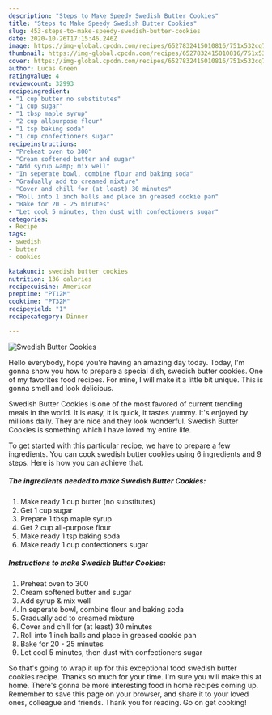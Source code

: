 ```yaml
---
description: "Steps to Make Speedy Swedish Butter Cookies"
title: "Steps to Make Speedy Swedish Butter Cookies"
slug: 453-steps-to-make-speedy-swedish-butter-cookies
date: 2020-10-26T17:15:46.246Z
image: https://img-global.cpcdn.com/recipes/6527832415010816/751x532cq70/swedish-butter-cookies-recipe-main-photo.jpg
thumbnail: https://img-global.cpcdn.com/recipes/6527832415010816/751x532cq70/swedish-butter-cookies-recipe-main-photo.jpg
cover: https://img-global.cpcdn.com/recipes/6527832415010816/751x532cq70/swedish-butter-cookies-recipe-main-photo.jpg
author: Lucas Green
ratingvalue: 4
reviewcount: 32993
recipeingredient:
- "1 cup butter no substitutes"
- "1 cup sugar"
- "1 tbsp maple syrup"
- "2 cup allpurpose flour"
- "1 tsp baking soda"
- "1 cup confectioners sugar"
recipeinstructions:
- "Preheat oven to 300"
- "Cream softened butter and sugar"
- "Add syrup &amp; mix well"
- "In seperate bowl, combine flour and baking soda"
- "Gradually add to creamed mixture"
- "Cover and chill for (at least) 30 minutes"
- "Roll into 1 inch balls and place in greased cookie pan"
- "Bake for 20 - 25 minutes"
- "Let cool 5 minutes, then dust with confectioners sugar"
categories:
- Recipe
tags:
- swedish
- butter
- cookies

katakunci: swedish butter cookies 
nutrition: 136 calories
recipecuisine: American
preptime: "PT12M"
cooktime: "PT32M"
recipeyield: "1"
recipecategory: Dinner

---
```



![Swedish Butter Cookies](https://img-global.cpcdn.com/recipes/6527832415010816/751x532cq70/swedish-butter-cookies-recipe-main-photo.jpg)

Hello everybody, hope you're having an amazing day today. Today, I'm gonna show you how to prepare a special dish, swedish butter cookies. One of my favorites food recipes. For mine, I will make it a little bit unique. This is gonna smell and look delicious.



Swedish Butter Cookies is one of the most favored of current trending meals in the world. It is easy, it is quick, it tastes yummy. It's enjoyed by millions daily. They are nice and they look wonderful. Swedish Butter Cookies is something which I have loved my entire life.


To get started with this particular recipe, we have to prepare a few ingredients. You can cook swedish butter cookies using 6 ingredients and 9 steps. Here is how you can achieve that.

<!--inarticleads1-->

##### The ingredients needed to make Swedish Butter Cookies:

1. Make ready 1 cup butter (no substitutes)
1. Get 1 cup sugar
1. Prepare 1 tbsp maple syrup
1. Get 2 cup all-purpose flour
1. Make ready 1 tsp baking soda
1. Make ready 1 cup confectioners sugar




<!--inarticleads2-->

##### Instructions to make Swedish Butter Cookies:

1. Preheat oven to 300
1. Cream softened butter and sugar
1. Add syrup &amp; mix well
1. In seperate bowl, combine flour and baking soda
1. Gradually add to creamed mixture
1. Cover and chill for (at least) 30 minutes
1. Roll into 1 inch balls and place in greased cookie pan
1. Bake for 20 - 25 minutes
1. Let cool 5 minutes, then dust with confectioners sugar




So that's going to wrap it up for this exceptional food swedish butter cookies recipe. Thanks so much for your time. I'm sure you will make this at home. There's gonna be more interesting food in home recipes coming up. Remember to save this page on your browser, and share it to your loved ones, colleague and friends. Thank you for reading. Go on get cooking!
